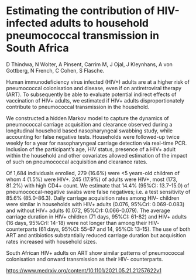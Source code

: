 # Estimating the contribution of HIV-infected adults to household pneumococcal transmission in South Africa

D Thindwa, N Wolter, A Pinsent, Carrim M, J Ojal, J Kleynhans, A von Gottberg, N French, C Cohen, S Flasche.

Human immunodeficiency virus infected (HIV+) adults are at a higher risk of pneumococcal colonisation and disease, even if on antiretroviral therapy (ART). To subsequently be able to evaluate potential indirect effects of vaccination of HIV+ adults, we estimated if HIV+ adults disproportionately contribute to pneumococcal transmission in the household.

We constructed a hidden Markov model to capture the dynamics of pneumococcal carriage acquisition and clearance observed during a longitudinal household based nasopharyngeal swabbing study, while accounting for false negative tests. Households were followed-up twice weekly for a year for nasopharyngeal carriage detection via real-time PCR. Inclusion of the participant’s age, HIV status, presence of a HIV+ adult within the household and other covariates allowed estimation of the impact of such on pneumococcal acquisition and clearance rates.

Of 1,684 individuals enrolled, 279 (16.6%) were <5 years-old children of whom 4 (1.5%) were HIV+. 245 (17.9%) of adults were HIV+, most (173, 81.2%) with high CD4+ count. We estimate that 14.4% (95%CI: 13.7-15.0) of pneumococcal-negative swabs were false negatives; i.e. a test sensitivity of 85.6% (85.0-86.3). Daily carriage acquisition rates among HIV- children were similar in households with HIV+ adults (0.076, 95%CrI: 0.069-0.083) and without HIV+ adults (0.072, 95%CrI: 0.066-0.079). The average carriage duration in HIV+ children (71 days, 95%CI: 61-82) and HIV+ adults (16 days, 95%CrI: 14-18) were not longer than among their HIV- counterparts (61 days, 95%CI: 55-67 and 14, 95%CI: 13-15). The use of both ART and antibiotics substantially reduced carriage duration but acquisition rates increased with household sizes.

South African HIV+ adults on ART show similar patterns of pneumococcal colonisation and onward transmission as their HIV- counterparts.

https://www.medrxiv.org/content/10.1101/2021.05.21.21257622v1 
